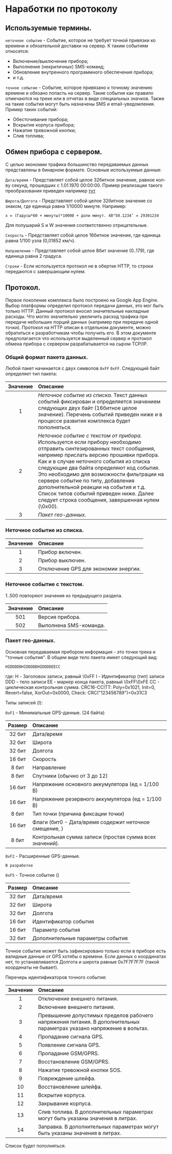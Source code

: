 # Наработки по протоколу

## Используемые термины.

`неточное событие` - Событие, которое не требует точной привязки ко времени и обязательной доставки на сервер. К таким событиям относятся:

- Включение/выключение прибора;
- Выполнение (некритичных) SMS-команд;
- Обновление внутренного программного обеспечения прибора;
- и т.д.

`точное событие` - Событие, которое привязано к точному значению времени и обязано попасть на сервер.
Такие события как правило отмечаются на треке или в отчетах в виде специальных значков. Также на такие события могут быть назначены SMS и email-уведомления. Пример таких событий:

- Обесточивание прибора;
- Вскрытие корпуса прибора;
- Нажатие тревожной кнопки;
- Слив топлива;

## Обмен прибора с сервером.

С целью экономии трафика большинство передаваемых данных представлены в бинарном формате.
Основные используемые данные:

`Дата/время` - Представляет собой целое 32битное значение, равное кол-ву секунд, прошедших с 1.01.1970 00:00:00. Пример реализации такого преобразования приведен например [тут](http://ww1.microchip.com/downloads/en/AppNotes/01412A.pdf)

`Широта/Долгота` - Представляет собой целое 32битное значение со знаком, где единица равна 1/10000 минуте. Например:

    x = (Гадусы*60 + минуты)*10000 + доли минут. 48°50.1234’ = 29301234

Для полушарий S и W значения соответственно отрицательные.

`Скорость` - Представляет собой целое 16битное значение, где единица равна 1/100 узла (0,01852 км/ч).

`Направление` - Представляет собой целое 8бит значение (0..179), где единица равна 2 градуса.

`Строки` - Если используется протокол не в обертке HTTP, то строки передаются с завершающим нулем.

## Протокол.

Первое поколение комплекса было построено на Google App Engine. Выбор платформы определил протокол передачи данных, это мог быть только HTTP. Данный протокол вносил значительные накладные расходы. Что могло значительно увеличить расход трафика при передаче небольших порций данных (например при передаче одной точки). Протокол на HTTP описан в отдельном документе, можно обратиться к разработчикам чтобы получить его. В этом документе предполагается что используется выделенный сервер и протокол обмена прибора с сервером разрабатывается на сыром TCP/IP.

### Общий формат пакета данных.

Любой пакет начинается с двух символов `0xFF` `0xFF`. Следующий байт определяет тип пакета:

| Значение | Описание |
|:---:|:---|
| 1 | *Неточное событие из списка.* Текст данных событий фиксирован и определяется значением следующих двух байт (16битное целое значение). Перечень событий приведен ниже и в процессе развития комплекса будет пополняться.
| 2 | *Неточное событие с текстом от прибора.* Используется если прибору необходимо отправить синтезированных текст сообщения, например прислать версию прошивки прибора. Как и в случае неточного события из списка следующие два байта определяют код события. Это необходимо для возможности фильтрации на сервере событие по типу, добавления дополнительной реакции на события и т.д. Список типов событий приведен ниже. Далее следует строка сообщения, завершенная нулем (\0x00).
| 3 | *Пакет гео-данных*.

### Неточное событие из списка.

| Значение | Описание |
|:---:|:---|
| 1 | Прибор включен.
| 2 | Прибор выключен.
| 3 | Отключение GPS для экономии энергии.

### Неточное событие с текстом.

1..500 повторяют значения из предыдущего раздела.

| Значение | Описание |
|:---:|:---|
| 501 | Версия прибора. |
| 502 | Выполнена SMS-команда. |

### Пакет гео-данных.

Основная передаваемая прибором информация - это точки трека и "точные события". В общем виде тело пакета имеет следующий вид:

    HIDDDDDHIDDDDDHIDDDDEECC

где:
H - Заголовок записи, равный \0xFF
I - Идентификатор (тип) записи
DDD - тело записи
EE - маркер конца пакета, равный \0xFF\0xFE
СС - циклическая контрольная сумма. CRC16-CCITT: Poly=0x1021, Init=0, Revert=false, XorOut=0x0000, Check: CRC("123456789")=0x31C3

Типы записей (I):

`0xF1` - Минимальные GPS-данные. (24 байта)

| Размер | Описание |
|:---:|:---|
| 32 бит | Дата/время
| 32 бит | Широта
| 32 бит | Долгота
| 16 бит | Скорость
| 8 бит | Направление
| 8 бит | Спутники (обычно от 3 до 12)
| 16 бит | Напряжение основного аккумулятора (ед = 1/100 В)
| 16 бит | Напряжение резервного аккумулятора (ед = 1/100 В)
| 8 бит | Тип точки (причина фиксации точки)
| 16 бит | Флаги (бит0 - Дата/время содержит неточное смещение, )
| 8 бит | Контрольная сумма записи (простая сумма всех значений).

`0xF2` - Расширенные GPS-данные.

    В разработке

`0xF5` - Точное событие ()

| Размер | Описание |
|:---:|:---|
| 32 бит | Дата/время
| 32 бит | Широта
| 32 бит | Долгота
| 16 бит | Идентификатор события
| 16 бит | Параметр события
| 32 бит | Дополнительные параметры события

Точное событие может быть зафиксировано только если в приборе есть валидные данные от GPS хотябы о времени. Если данных о координатах нет, то устанавливается Долгота и широта равные 0x7F7F7F7F (такой координаты не бывает).

Перечерь идентификаторов точного события:

| Значение | Описание |
|:---:|:---|
| 1 | Отключение внешнего питания.
| 2 | Включение внешнего питания.
| 3 | Превышение допустимых пределов рабочего напряжения питания. В дополнительных параметрах указано напряжение в вольтах.
| 4 | Пропадание сигнала GPS.
| 5 | Появление сигнала GPS.
| 6 | Пропадание GSM/GPRS.
| 7 | Восстановление GSM/GPRS.
| 8 | Нажатие тревожной кнопки SOS.
| 9 | Повреждение шлейфа.
| 10 | Восстановление шлейфа.
| 11 | Вскрытие корпуса.
| 12 | Закрывание корпуса.
| 13 | Слив топлива. В дополнительных параметрах могут быть указаны значения в литрах.
| 14 | Заправка.  В дополнительных параметрах могут быть указаны значения в литрах.

Список будет пополняться.
